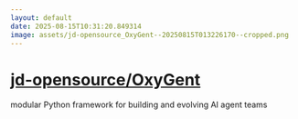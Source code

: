 ```yaml
---
layout: default
date: 2025-08-15T10:31:20.849314
image: assets/jd-opensource_OxyGent--20250815T013226170--cropped.png
---
```


# [jd-opensource/OxyGent](https://github.com/jd-opensource/OxyGent)

modular Python framework for building and evolving AI agent teams
